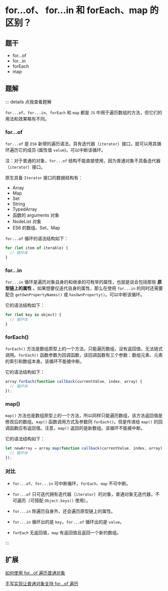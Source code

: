 # for...of、 for...in 和 forEach、map 的区别？

## 题干

- for...of 
- for...in
- forEach
- map

## 题解

::: details 点我查看题解

`for...of`、`for...in`、`forEach` 和 `map` 都是 `JS` 中用于遍历数组的方法，但它们的用法和效果略有不同。


### for...of

`for...of` 是 `ES6` 新增的遍历语法，具有迭代器（`iterator`）接口，就可以用其循环遍历它的成员 (属性值 `value`)。可以中断该循环。

注：对于普通的对象，`for...of` 结构不能直接使用，因为普通对象不具备迭代器（`iterator`）接口。

原生具备 `Iterator` 接口的数据结构有：

- Array
- Map
- Set
- String
- TypedArray
- 函数的 arguments 对象
- NodeList 对象
- ES6 的数组、Set、Map

`for...of` 循环的语法结构如下：

```js
for (let item of iterable) {
  // 循环体
}
```


### for...in

`for...in` 循环是遍历对象自身的和继承的可枚举的属性，也就是说会包括那些 **原型链上的属性** 。如果想要仅迭代自身的属性，那么在使用 `for...in` 的同时还需要配合 `getOwnPropertyNames()` 或 `hasOwnProperty()`。可以中断该循环。

它的语法结构如下：

```js
for (let key in object) {
  // 循环体
}
```


### forEach()

`forEach()` 方法是数组原型上的一个方法，只能遍历数组，没有返回值，无法链式调用。`forEach()` 函数参数为回调函数，该回调函数有三个参数：数组元素、元素的索引和数组本身。该循环不能被中断。

它的语法结构如下：

```js
array.forEach(function callback(currentValue, index, array) {
  // 循环体
});
```


### map()

`map()` 方法也是数组原型上的一个方法，所以同样只能遍历数组，该方法返回值是修改后的数组。`map()` 函数调用方式及参数同 `forEach()`。但是传递给 `map()` 的回调函数应有返回值。注意，`map()` 返回的是新数组。该循环不能被中断。

它的语法结构如下：

```js
let newArray = array.map(function callback(currentValue, index, array) {
  // 循环体
});
```


### 对比

- `for...of`、`for...in` 可中断循环，`forEach`、`map` 不可中断。

- `for...of` 只可迭代拥有迭代器（`iterator`）的对象，普通对象无迭代器，不可遍历（可搭配 `Object.keys()` 使用）。

- `for...in` 除遍历自身外，还会遍历原型链上的属性。

- `for...in` 循环出的是 `key`，`for...of` 循环出的是 `value`。

- `forEach` 无返回值，`map` 有返回值且返回一个新的数组。

:::

## 扩展

[如何使用 for...of 遍历普通对象](../030object/030050_forof_in_object.md)

[手写实现让普通对象支持 for...of 遍历](../../write/0300_js_write_object_support_forof.md)